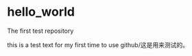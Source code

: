 # hello_world
The first test repository

this is a test text for my first time to use github/这是用来测试的。

